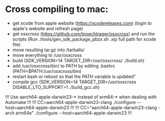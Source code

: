 # Cross compiling to mac:
- get xcode from apple website (https://xcodereleases.com) (login to apple's website and refresh page)
- get osxcross (https://github.com/tpoechtrager/osxcross) and run the scripts (Run ./tools/gen_sdk_package_pbzx.sh <xcode>.xip full path for xcode file)
- move resulting tar.gz into /tarballs/
- move everything to /usr/osxcross
- build (SDK_VERSION=14 TARGET_DIR=/usr/osxcross/ ./build.sh)
- add /usr/osxcross/bin/ to PATH by editing .bashrc (PATH=\$PATH:/usr/osxcross/bin)
- restart bash or reboot so that the PATH variable is updated" 
- compile gcc (SDK_VERSION=14 TARGET_DIR=/usr/osxcross DISABLE_LTO_SUPPORT=1 ./build_gcc.sh)

!!! Use aarch64-apple-darwin23-* instead of arm64-* when dealing with Automake !!!
!!! CC=aarch64-apple-darwin23-clang ./configure --host=aarch64-apple-darwin23 !!!
!!! CC="aarch64-apple-darwin23-clang -arch arm64e" ./configure --host=aarch64-apple-darwin23 !!!

